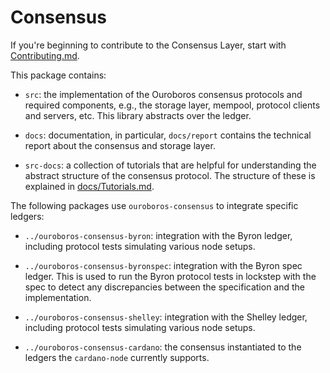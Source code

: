 # Consensus

If you're beginning to contribute to the Consensus Layer, start with
[Contributing.md][consensus-contributing].

This package contains:

* `src`: the implementation of the Ouroboros consensus protocols and required
  components, e.g., the storage layer, mempool, protocol clients and servers,
  etc. This library abstracts over the ledger.

* `docs`: documentation, in particular, `docs/report` contains the technical
  report about the consensus and storage layer.

* `src-docs`: a collection of tutorials that are helpful for understanding the
  abstract structure of the consensus protocol. The structure of these is
  explained in [docs/Tutorials.md](docs/Tutorials.md).

The following packages use `ouroboros-consensus` to integrate specific ledgers:

* `../ouroboros-consensus-byron`: integration with the Byron ledger, including
  protocol tests simulating various node setups.

* `../ouroboros-consensus-byronspec`: integration with the Byron spec ledger.
  This is used to run the Byron protocol tests in lockstep with the spec to
  detect any discrepancies between the specification and the implementation.

* `../ouroboros-consensus-shelley`: integration with the Shelley ledger,
  including protocol tests simulating various node setups.

* `../ouroboros-consensus-cardano`: the consensus instantiated to the ledgers
  the `cardano-node` currently supports.

[consensus-contributing]: docs/Contributing.md
